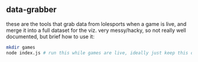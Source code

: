 ## data-grabber

these are the tools that grab data from lolesports when a game is live, and merge it into a full dataset for the viz. very messy/hacky, so not really well documented, but brief how to use it:

```bash
mkdir games
node index.js # run this while games are live, ideally just keep this on a long running process on a server
```
